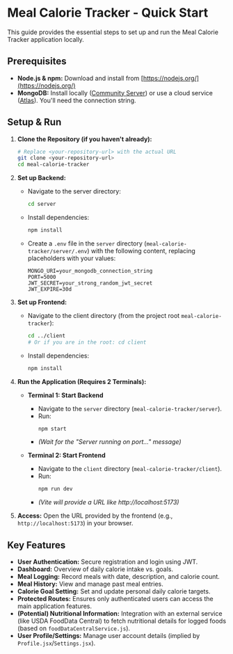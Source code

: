 # Meal Calorie Tracker - Quick Start

This guide provides the essential steps to set up and run the Meal Calorie Tracker application locally.

## Prerequisites

*   **Node.js & npm:** Download and install from [https://nodejs.org/](https://nodejs.org/)
*   **MongoDB:** Install locally ([Community Server](https://www.mongodb.com/try/download/community)) or use a cloud service ([Atlas](https://www.mongodb.com/cloud/atlas)). You'll need the connection string.

## Setup & Run

1.  **Clone the Repository (if you haven't already):**
    ```bash
    # Replace <your-repository-url> with the actual URL
    git clone <your-repository-url> 
    cd meal-calorie-tracker
    ```

2.  **Set up Backend:**
    *   Navigate to the server directory:
        ```bash
        cd server
        ```
    *   Install dependencies:
        ```bash
        npm install
        ```
    *   Create a `.env` file in the `server` directory (`meal-calorie-tracker/server/.env`) with the following content, replacing placeholders with your values:
        ```env
        MONGO_URI=your_mongodb_connection_string
        PORT=5000
        JWT_SECRET=your_strong_random_jwt_secret
        JWT_EXPIRE=30d
        ```

3.  **Set up Frontend:**
    *   Navigate to the client directory (from the project root `meal-calorie-tracker`):
        ```bash
        cd ../client 
        # Or if you are in the root: cd client
        ```
    *   Install dependencies:
        ```bash
        npm install
        ```

4.  **Run the Application (Requires 2 Terminals):**

    *   **Terminal 1: Start Backend**
        *   Navigate to the `server` directory (`meal-calorie-tracker/server`).
        *   Run:
            ```bash
            npm start
            ```
        *   *(Wait for the "Server running on port..." message)*

    *   **Terminal 2: Start Frontend**
        *   Navigate to the `client` directory (`meal-calorie-tracker/client`).
        *   Run:
            ```bash
            npm run dev
            ```
        *   *(Vite will provide a URL like http://localhost:5173)*

5.  **Access:** Open the URL provided by the frontend (e.g., `http://localhost:5173`) in your browser.

## Key Features

*   **User Authentication:** Secure registration and login using JWT.
*   **Dashboard:** Overview of daily calorie intake vs. goals.
*   **Meal Logging:** Record meals with date, description, and calorie count.
*   **Meal History:** View and manage past meal entries.
*   **Calorie Goal Setting:** Set and update personal daily calorie targets.
*   **Protected Routes:** Ensures only authenticated users can access the main application features.
*   **(Potential) Nutritional Information:** Integration with an external service (like USDA FoodData Central) to fetch nutritional details for logged foods (based on `foodDataCentralService.js`).
*   **User Profile/Settings:** Manage user account details (implied by `Profile.jsx`/`Settings.jsx`).
